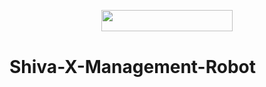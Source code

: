 <p align="center"><a href="https://dashboard.heroku.com/new?template=https://github.com/YesawiniYuvaraj/Shiva-X-Management-Robot"> <img 
src="https://img.shields.io/badge/Deploy%20To%20Heroku-red?style=flat&logo=heroku" width="210" height="34.45" /></a></p>
                                                                                                                 
# Shiva-X-Management-Robot
